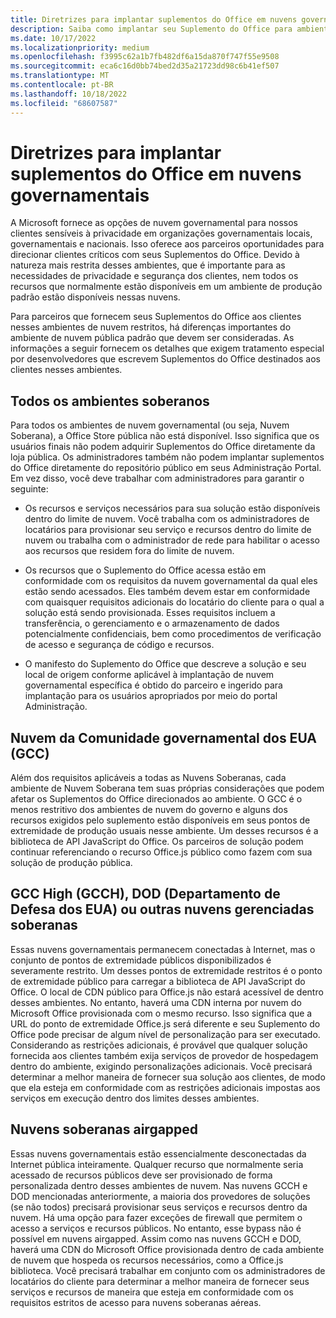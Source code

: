 ```yaml
---
title: Diretrizes para implantar suplementos do Office em nuvens governamentais
description: Saiba como implantar seu Suplemento do Office para ambientes de nuvem seguros e governamentais
ms.date: 10/17/2022
ms.localizationpriority: medium
ms.openlocfilehash: f3995c62a1b7fb482df6a15da870f747f55e9508
ms.sourcegitcommit: eca6c16d0bb74bed2d35a21723dd98c6b41ef507
ms.translationtype: MT
ms.contentlocale: pt-BR
ms.lasthandoff: 10/18/2022
ms.locfileid: "68607587"
---
```

# <a name="guidance-for-deploying-office-add-ins-on-government-clouds"></a>Diretrizes para implantar suplementos do Office em nuvens governamentais

A Microsoft fornece as opções de nuvem governamental para nossos clientes sensíveis à privacidade em organizações governamentais locais, governamentais e nacionais. Isso oferece aos parceiros oportunidades para direcionar clientes críticos com seus Suplementos do Office. Devido à natureza mais restrita desses ambientes, que é importante para as necessidades de privacidade e segurança dos clientes, nem todos os recursos que normalmente estão disponíveis em um ambiente de produção padrão estão disponíveis nessas nuvens.

Para parceiros que fornecem seus Suplementos do Office aos clientes nesses ambientes de nuvem restritos, há diferenças importantes do ambiente de nuvem pública padrão que devem ser consideradas. As informações a seguir fornecem os detalhes que exigem tratamento especial por desenvolvedores que escrevem Suplementos do Office destinados aos clientes nesses ambientes.

## <a name="all-sovereign-environments"></a>Todos os ambientes soberanos

Para todos os ambientes de nuvem governamental (ou seja, Nuvem Soberana), a Office Store pública não está disponível. Isso significa que os usuários finais não podem adquirir Suplementos do Office diretamente da loja pública. Os administradores também não podem implantar suplementos do Office diretamente do repositório público em seus Administração Portal. Em vez disso, você deve trabalhar com administradores para garantir o seguinte:

- Os recursos e serviços necessários para sua solução estão disponíveis dentro do limite de nuvem. Você trabalha com os administradores de locatários para provisionar seu serviço e recursos dentro do limite de nuvem ou trabalha com o administrador de rede para habilitar o acesso aos recursos que residem fora do limite de nuvem.

- Os recursos que o Suplemento do Office acessa estão em conformidade com os requisitos da nuvem governamental da qual eles estão sendo acessados. Eles também devem estar em conformidade com quaisquer requisitos adicionais do locatário do cliente para o qual a solução está sendo provisionada. Esses requisitos incluem a transferência, o gerenciamento e o armazenamento de dados potencialmente confidenciais, bem como procedimentos de verificação de acesso e segurança de código e recursos.

- O manifesto do Suplemento do Office que descreve a solução e seu local de origem conforme aplicável à implantação de nuvem governamental específica é obtido do parceiro e ingerido para implantação para os usuários apropriados por meio do portal Administração.

## <a name="us-government-community-cloud-gcc"></a>Nuvem da Comunidade governamental dos EUA (GCC)

Além dos requisitos aplicáveis a todas as Nuvens Soberanas, cada ambiente de Nuvem Soberana tem suas próprias considerações que podem afetar os Suplementos do Office direcionados ao ambiente. O GCC é o menos restritivo dos ambientes de nuvem do governo e alguns dos recursos exigidos pelo suplemento estão disponíveis em seus pontos de extremidade de produção usuais nesse ambiente. Um desses recursos é a biblioteca de API JavaScript do Office. Os parceiros de solução podem continuar referenciando o recurso Office.js público como fazem com sua solução de produção pública.

## <a name="gcc-high-gcch-us-department-of-defense-dod-or-other-sovereign-managed-clouds"></a>GCC High (GCCH), DOD (Departamento de Defesa dos EUA) ou outras nuvens gerenciadas soberanas

Essas nuvens governamentais permanecem conectadas à Internet, mas o conjunto de pontos de extremidade públicos disponibilizados é severamente restrito. Um desses pontos de extremidade restritos é o ponto de extremidade público para carregar a biblioteca de API JavaScript do Office. O local de CDN público para Office.js não estará acessível de dentro desses ambientes. No entanto, haverá uma CDN interna por nuvem do Microsoft Office provisionada com o mesmo recurso. Isso significa que a URL do ponto de extremidade Office.js será diferente e seu Suplemento do Office pode precisar de algum nível de personalização para ser executado. Considerando as restrições adicionais, é provável que qualquer solução fornecida aos clientes também exija serviços de provedor de hospedagem dentro do ambiente, exigindo personalizações adicionais. Você precisará determinar a melhor maneira de fornecer sua solução aos clientes, de modo que ela esteja em conformidade com as restrições adicionais impostas aos serviços em execução dentro dos limites desses ambientes.

## <a name="airgapped-sovereign-clouds"></a>Nuvens soberanas airgapped

Essas nuvens governamentais estão essencialmente desconectadas da Internet pública inteiramente. Qualquer recurso que normalmente seria acessado de recursos públicos deve ser provisionado de forma personalizada dentro desses ambientes de nuvem. Nas nuvens GCCH e DOD mencionadas anteriormente, a maioria dos provedores de soluções (se não todos) precisará provisionar seus serviços e recursos dentro da nuvem. Há uma opção para fazer exceções de firewall que permitem o acesso a serviços e recursos públicos. No entanto, esse bypass não é possível em nuvens airgapped. Assim como nas nuvens GCCH e DOD, haverá uma CDN do Microsoft Office provisionada dentro de cada ambiente de nuvem que hospeda os recursos necessários, como a Office.js biblioteca. Você precisará trabalhar em conjunto com os administradores de locatários do cliente para determinar a melhor maneira de fornecer seus serviços e recursos de maneira que esteja em conformidade com os requisitos estritos de acesso para nuvens soberanas aéreas.
